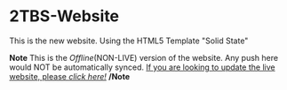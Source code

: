 # 2TBS-Website
This is the new website. Using the HTML5 Template "Solid State"

**Note**
This is the *Offline*(NON-LIVE) version of the website. Any push here would NOT be automatically synced. 
[If you are looking to update the live website, please *click here!*](https://github.com/EnumC/2TBS-WEB)
**/Note**
